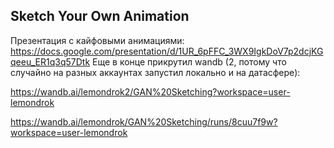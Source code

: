 ## Sketch Your Own Animation
Презентация с кайфовыми анимациями: https://docs.google.com/presentation/d/1UR_6pFFC_3WX9IgkDoV7p2dcjKGqeeu_ER1q3q57Dtk
Еще в конце прикрутил wandb (2, потому что случайно на разных аккаунтах запустил локально и на датасфере):

https://wandb.ai/lemondrok2/GAN%20Sketching?workspace=user-lemondrok

https://wandb.ai/lemondrok/GAN%20Sketching/runs/8cuu7f9w?workspace=user-lemondrok 